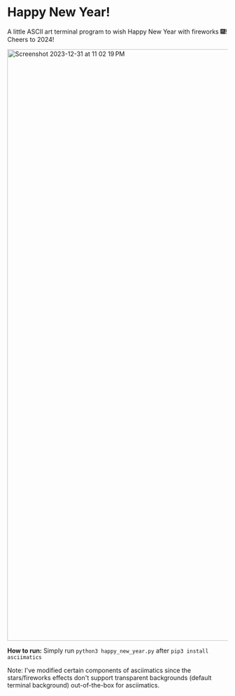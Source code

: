 # Happy New Year!
A little ASCII art terminal program to wish Happy New Year with fireworks 🎆! Cheers to 2024!

<img width="1353" alt="Screenshot 2023-12-31 at 11 02 19 PM" src="https://github.com/Advait-M/happy-new-year-2024/assets/12927474/171428f0-aaad-4df2-9ec3-4008fb357b82">

**How to run:** Simply run `python3 happy_new_year.py` after `pip3 install asciimatics`

Note: I've modified certain components of asciimatics since the stars/fireworks effects don't support transparent backgrounds (default terminal background) out-of-the-box for asciimatics.
